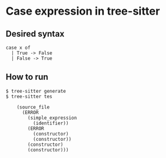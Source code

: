 # Case expression in tree-sitter

## Desired syntax

```
case x of
  | True -> False
  | False -> True
```

## How to run

```
$ tree-sitter generate
$ tree-sitter tes
```

```
    (source_file
      (ERROR
        (simple_expression
          (identifier))
        (ERROR
          (constructor)
          (constructor))
        (constructor)
        (constructor)))

```
